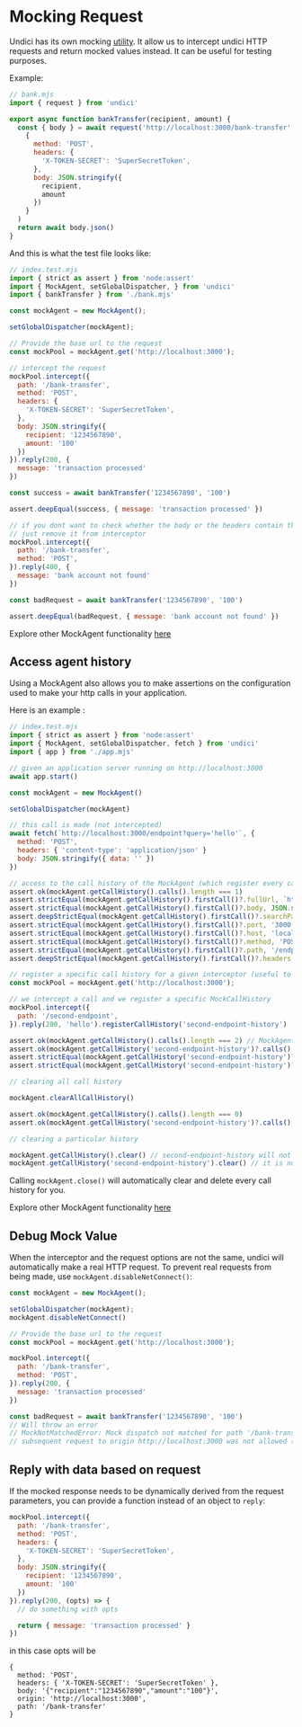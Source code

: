 # Mocking Request

Undici has its own mocking [utility](/docs/docs/api/MockAgent.md). It allow us to intercept undici HTTP requests and return mocked values instead. It can be useful for testing purposes.

Example:

```js
// bank.mjs
import { request } from 'undici'

export async function bankTransfer(recipient, amount) {
  const { body } = await request('http://localhost:3000/bank-transfer',
    {
      method: 'POST',
      headers: {
        'X-TOKEN-SECRET': 'SuperSecretToken',
      },
      body: JSON.stringify({
        recipient,
        amount
      })
    }
  )
  return await body.json()
}
```

And this is what the test file looks like:

```js
// index.test.mjs
import { strict as assert } from 'node:assert'
import { MockAgent, setGlobalDispatcher, } from 'undici'
import { bankTransfer } from './bank.mjs'

const mockAgent = new MockAgent();

setGlobalDispatcher(mockAgent);

// Provide the base url to the request
const mockPool = mockAgent.get('http://localhost:3000');

// intercept the request
mockPool.intercept({
  path: '/bank-transfer',
  method: 'POST',
  headers: {
    'X-TOKEN-SECRET': 'SuperSecretToken',
  },
  body: JSON.stringify({
    recipient: '1234567890',
    amount: '100'
  })
}).reply(200, {
  message: 'transaction processed'
})

const success = await bankTransfer('1234567890', '100')

assert.deepEqual(success, { message: 'transaction processed' })

// if you dont want to check whether the body or the headers contain the same value
// just remove it from interceptor
mockPool.intercept({
  path: '/bank-transfer',
  method: 'POST',
}).reply(400, {
  message: 'bank account not found'
})

const badRequest = await bankTransfer('1234567890', '100')

assert.deepEqual(badRequest, { message: 'bank account not found' })
```

Explore other MockAgent functionality [here](/docs/docs/api/MockAgent.md)

## Access agent history

Using a MockAgent also allows you to make assertions on the configuration used to make your http calls in your application.

Here is an example :

```js
// index.test.mjs
import { strict as assert } from 'node:assert'
import { MockAgent, setGlobalDispatcher, fetch } from 'undici'
import { app } from './app.mjs'

// given an application server running on http://localhost:3000
await app.start()

const mockAgent = new MockAgent()

setGlobalDispatcher(mockAgent)

// this call is made (not intercepted)
await fetch(`http://localhost:3000/endpoint?query='hello'`, {
  method: 'POST',
  headers: { 'content-type': 'application/json' }
  body: JSON.stringify({ data: '' })
})

// access to the call history of the MockAgent (which register every call made intercepted or not)
assert.ok(mockAgent.getCallHistory().calls().length === 1)
assert.strictEqual(mockAgent.getCallHistory().firstCall()?.fullUrl, `http://localhost:3000/endpoint?query='hello'`)
assert.strictEqual(mockAgent.getCallHistory().firstCall()?.body, JSON.stringify({ data: '' }))
assert.deepStrictEqual(mockAgent.getCallHistory().firstCall()?.searchParams, { query: 'hello' })
assert.strictEqual(mockAgent.getCallHistory().firstCall()?.port, '3000')
assert.strictEqual(mockAgent.getCallHistory().firstCall()?.host, 'localhost:3000')
assert.strictEqual(mockAgent.getCallHistory().firstCall()?.method, 'POST')
assert.strictEqual(mockAgent.getCallHistory().firstCall()?.path, '/endpoint')
assert.deepStrictEqual(mockAgent.getCallHistory().firstCall()?.headers, { 'content-type': 'application/json' })

// register a specific call history for a given interceptor (useful to filter call within a particular interceptor)
const mockPool = mockAgent.get('http://localhost:3000');

// we intercept a call and we register a specific MockCallHistory
mockPool.intercept({
  path: '/second-endpoint',
}).reply(200, 'hello').registerCallHistory('second-endpoint-history')

assert.ok(mockAgent.getCallHistory().calls().length === 2) // MockAgent call history has registered the call too
assert.ok(mockAgent.getCallHistory('second-endpoint-history')?.calls().length === 1)
assert.strictEqual(mockAgent.getCallHistory('second-endpoint-history')?.firstCall()?.path, '/second-endpoint')
assert.strictEqual(mockAgent.getCallHistory('second-endpoint-history')?.firstCall()?.method, 'GET')

// clearing all call history

mockAgent.clearAllCallHistory()

assert.ok(mockAgent.getCallHistory().calls().length === 0)
assert.ok(mockAgent.getCallHistory('second-endpoint-history')?.calls().length === 0)

// clearing a particular history

mockAgent.getCallHistory().clear() // second-endpoint-history will not be cleared
mockAgent.getCallHistory('second-endpoint-history').clear() // it is not cleared
```

Calling `mockAgent.close()` will automatically clear and delete every call history for you.

Explore other MockAgent functionality [here](/docs/docs/api/MockAgent.md)

## Debug Mock Value

When the interceptor and the request options are not the same, undici will automatically make a real HTTP request. To prevent real requests from being made, use `mockAgent.disableNetConnect()`:

```js
const mockAgent = new MockAgent();

setGlobalDispatcher(mockAgent);
mockAgent.disableNetConnect()

// Provide the base url to the request
const mockPool = mockAgent.get('http://localhost:3000');

mockPool.intercept({
  path: '/bank-transfer',
  method: 'POST',
}).reply(200, {
  message: 'transaction processed'
})

const badRequest = await bankTransfer('1234567890', '100')
// Will throw an error
// MockNotMatchedError: Mock dispatch not matched for path '/bank-transfer':
// subsequent request to origin http://localhost:3000 was not allowed (net.connect disabled)
```

## Reply with data based on request

If the mocked response needs to be dynamically derived from the request parameters, you can provide a function instead of an object to `reply`:

```js
mockPool.intercept({
  path: '/bank-transfer',
  method: 'POST',
  headers: {
    'X-TOKEN-SECRET': 'SuperSecretToken',
  },
  body: JSON.stringify({
    recipient: '1234567890',
    amount: '100'
  })
}).reply(200, (opts) => {
  // do something with opts

  return { message: 'transaction processed' }
})
```

in this case opts will be

```
{
  method: 'POST',
  headers: { 'X-TOKEN-SECRET': 'SuperSecretToken' },
  body: '{"recipient":"1234567890","amount":"100"}',
  origin: 'http://localhost:3000',
  path: '/bank-transfer'
}
```
